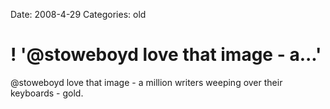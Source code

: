 Date: 2008-4-29
Categories: old

# ! '@stoweboyd love that image - a...'

@stoweboyd love that image - a million writers weeping over their keyboards - gold.
